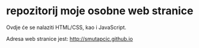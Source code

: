 # repozitorij moje osobne web stranice

Ovdje će se nalaziti HTML/CSS, kao i JavaScript.

Adresa web stranice jest: http://smutapcic.github.io